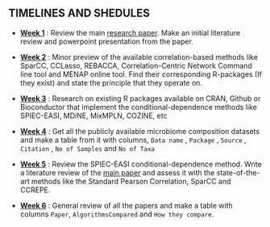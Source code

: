 
**TIMELINES AND SHEDULES** 
---

- **[Week 1](https://github.com/EngineerDanny/microbe-network-research/tree/main/Fall-2022/week-1)**  : Review the main [research paper](https://doi.org/10.1016/j.csbj.2021.05.001). Make an initial literature review and powerpoint presentation from the paper.

- **[Week 2](https://github.com/EngineerDanny/microbe-network-research/tree/main/Fall-2022/week-2)**  : Minor preview of the available correlation-based methods like SparCC, CCLasso, REBACCA, Correlation-Centric Network Command line tool and MENAP online tool. Find their corresponding R-packages (If they exist) and state the principle that they operate on.   

- **[Week 3](https://github.com/EngineerDanny/microbe-network-research/tree/main/Fall-2022/week-3)**  : Research on existing R packages available on CRAN, Github or Bioconductor that implement the conditional-dependence methods like SPIEC-EASI, MDiNE, MixMPLN, COZINE, etc

- **[Week 4](https://github.com/EngineerDanny/microbe-network-research/tree/main/Fall-2022/week-4)**  : Get all the publicly available microbiome composition datasets and make a table from it with columns, `Data name` , `Package` , `Source` , `Citation` , `No of Samples` and `No of Taxa`

- **[Week 5](https://github.com/EngineerDanny/microbe-network-research/tree/main/Fall-2022/week-5)**  : Review the SPIEC-EASI conditional-dependence method. Write a literature review of the [main paper](https://journals.plos.org/ploscompbiol/article?id=10.1371/journal.pcbi.1004226) and assess it with the state-of-the-art methods like the Standard Pearson Correlation, SparCC and CCREPE.

- **[Week 6](https://github.com/EngineerDanny/microbe-network-research/tree/main/Fall-2022/week-6)**  : General review of all the papers and make a table with columns `Paper`, `AlgorithmsCompared` and `How they compare`.


